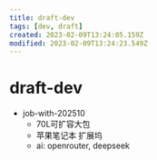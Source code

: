 ```yaml
---
title: draft-dev
tags: [dev, draft]
created: 2023-02-09T13:24:05.159Z
modified: 2023-02-09T13:24:23.549Z
---
```


# draft-dev
- job-with-202510
  - 70L可扩容大包
  - 苹果笔记本 扩展坞
  - ai: openrouter, deepseek
